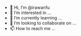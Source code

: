 - 👋 Hi, I’m @irawanfu
- 👀 I’m interested in ...
- 🌱 I’m currently learning ...
- 💞️ I’m looking to collaborate on ...
- 📫 How to reach me ...

<!---
irawanfu/irawanfu is a ✨ special ✨ repository because its `README.md` (this file) appears on your GitHub profile.
You can click the Preview link to take a look at your changes.
--->
